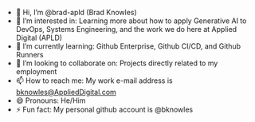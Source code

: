 - 👋 Hi, I’m @brad-apld (Brad Knowles)
- 👀 I’m interested in: Learning more about how to apply Generative AI to DevOps, Systems Engineering, and the work we do here at Applied Digital (APLD)
- 🌱 I’m currently learning: Github Enterprise, Github CI/CD, and Github Runners
- 💞️ I’m looking to collaborate on: Projects directly related to my employment
- 📫 How to reach me: My work e-mail address is bknowles@AppliedDigital.com
- 😄 Pronouns: He/Him
- ⚡ Fun fact: My personal github account is @bknowles

<!---
brad-apld/brad-apld is a ✨ special ✨ repository because its `README.md` (this file) appears on your GitHub profile.
You can click the Preview link to take a look at your changes.
--->
